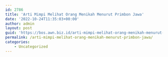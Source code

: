 ```yaml
---
id: 2786
title: 'Arti Mimpi Melihat Orang Menikah Menurut Primbon Jawa'
date: '2022-10-24T11:35:03+00:00'
author: admin
layout: post
guid: 'https://bos.awn.biz.id/arti-mimpi-melihat-orang-menikah-menurut-primbon-jawa/'
permalink: /arti-mimpi-melihat-orang-menikah-menurut-primbon-jawa/
categories:
    - Uncategorized
---
```



